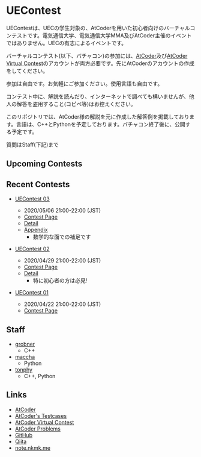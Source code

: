 # UEContest
UEContestは、UECの学生対象の、AtCoderを用いた初心者向けのバーチャルコンテストです。電気通信大学、電気通信大学MMA及びAtCoder主催のイベントではありません。UECの有志によるイベントです。

バーチャルコンテスト(以下、バチャコン)の参加には、[AtCoder](https://atcoder.jp/)及び[AtCoder Virtual Contest](https://not-522.appspot.com/)のアカウントが両方必要です。先にAtCoderのアカウントの作成をしてください。

参加は自由です。お気軽にご参加ください。使用言語も自由です。

コンテスト中に、解説を読んだり、インターネットで調べても構いませんが、他人の解答を盗用すること(コピペ等)はお控えください。

このリポジトリでは、AtCoder様の解説を元に作成した解答例を掲載しております。言語は、C++とPythonを予定しております。バチャコン終了後に、公開する予定です。

質問はStaff(下記)まで

## Upcoming Contests

## Recent Contests
  * [UEContest 03](./UEContest03/)
    - 2020/05/06 21:00-22:00 (JST)
    - [Contest Page](https://not-522.appspot.com/contest/5666331238072320)
    - [Detail](./UEContest03/detail.md)
    - [Appendix](./UEContest03/additional_explanation_03.pdf)
      - 数学的な面での補足です

  * [UEContest 02](./UEContest02/)
    - 2020/04/29 21:00-22:00 (JST)
    - [Contest Page](https://not-522.appspot.com/contest/4833554393464832)
    - [Detail](./UEContest02/detail.md)
      - 特に初心者の方は必見!

  * [UEContest 01](./UEContest01/)
    - 2020/04/22 21:00-22:00 (JST)
    - [Contest Page](https://not-522.appspot.com/contest/5687465664839680)

## Staff
  * [grobner](https://twitter.com/bokuroro)
    - C++
  * [maccha](https://twitter.com/macchaakamaccha)
    - Python
  * [tonphy](https://twitter.com/tonphy_1322007)
    - C++, Python

## Links
  * [AtCoder](https://atcoder.jp/)
  * [AtCoder's Testcases](https://www.dropbox.com/sh/nx3tnilzqz7df8a/AAAYlTq2tiEHl5hsESw6-yfLa?dl=0)
  * [AtCoder Virtual Contest](https://not-522.appspot.com/)
  * [AtCoder Problems](https://kenkoooo.com/atcoder/)
  * [GitHub](https://github.com/)
  * [Qiita](https://qiita.com/)
  * [note.nkmk.me](https://note.nkmk.me/)
